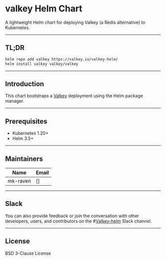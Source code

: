# valkey Helm Chart

A lightweight Helm chart for deploying Valkey (a Redis alternative) to Kubernetes.

---

## TL;DR

```bash
helm repo add valkey https://valkey.io/valkey-helm/
helm install valkey valkey/valkey
```

---

## Introduction

This chart bootstraps a [Valkey](https://valkey.io) deployment using the Helm package manager.

---

## Prerequisites

* Kubernetes 1.20+
* Helm 3.5+

---

## Maintainers

| Name     | Email         |
| -------- | ------------- |
| mk-raven | \[] |

---

## Slack
You can also provide feedback or join the conversation with other developers, users, and contributors on the #[Valkey-helm](https://valkey-oss-developer.slack.com/archives/C09JZ6N2AAV) Slack channel. 

---
## License

BSD 3-Clause License
